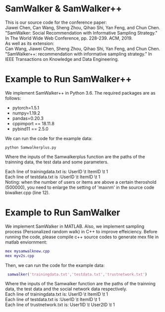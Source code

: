 # SamWalker & SamWalker++

This is our source code for the conference paper: <br>
Jiawei Chen, Can Wang, Sheng Zhou, Qihao Shi, Yan Feng, and Chun Chen. "SamWalker: Social Recommendation with Informative Sampling Strategy." In The World Wide Web Conference, pp. 228-239. ACM, 2019. <br>
As well as its extension: <br>
Can Wang, Jiawei Chen, Sheng Zhou, Qihao Shi, Yan Feng, and Chun Chen. "SamWalker++: recommendation with informative sampling strategy." In IEEE Transactions on Knowledge and Data Engineering.

# Example to Run SamWalker++
We implement SamWalker++ in Python 3.6. The required packages are as follows:

- pytorch=1.5.1 <br>
- numpy=1.19.2 <br>
- pandas=0.20.3 <br>
- cppimport == 18.11.8 <br>
- pybind11 == 2.5.0 <br>

We can run the code for the example data: <br>
```shell
python Samwalkerplus.py
```
Where the inputs of the Samwalkerplus function are the paths of the trainning data, the test data and some parameters. <br>

Each line of trainingdata.txt is: UserID \t ItemID \t 1 <br>
Each line of testdata.txt is :UserID \t ItemID \t 1 <br>
Noting: when the number of users or items are above a certain theroshold (500000), you need to enlarge the setting of 'maxnm' in the source code biwalker.cpp (line 12). <br>

# Example to Run SamWalker
We implement SamWalker in MATLAB. Also, we implement sampling process (Personalized random walk) in C++ to improve effeiciency. Before running the code, please compile c++ source codes to generate mex file in matlab enviornment:
```matlab
mex mysamwalknew.cpp
mex myv2s.cpp
```
Then,  we can run the code for the example data:
```matlab
 samwalker('trainingdata.txt','testdata.txt','trustnetwork.txt')
```
Where the inputs of the Samwalker function are the paths of the trainning data, the test data and the social network data respectively.<br>
Each line of trainingdata.txt is: UserID \t ItemID \t 1 <br>
Each line of testdata.txt is :UserID \t ItemID \t 1 <br>
Each line of trustnetwork.txt is: User1ID \t User2ID \t 1 <br>
